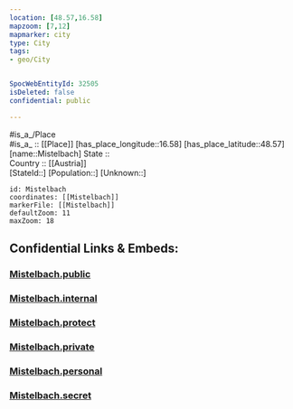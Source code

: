 ```yaml
---
location: [48.57,16.58] 
mapzoom: [7,12] 
mapmarker: city 
type: City
tags:
- geo/City


SpocWebEntityId: 32505
isDeleted: false
confidential: public

---
```

#is_a_/Place  
#is_a_ :: [[Place]] 
[has_place_longitude::16.58] 
[has_place_latitude::48.57] 
[name::Mistelbach] 
State ::  
Country :: [[Austria]]  
[StateId::] 
[Population::] 
[Unknown::] 


```leaflet
id: Mistelbach
coordinates: [[Mistelbach]] 
markerFile: [[Mistelbach]] 
defaultZoom: 11 
maxZoom: 18
```


## Confidential Links & Embeds: 

### [Mistelbach.public](/_public/\Earth\Continent\Europe\Europe~Central\Austria\Austrias_States\Niederösterreich\CityMistelbach.public.md) 

### [Mistelbach.internal](/_internal/\Earth\Continent\Europe\Europe~Central\Austria\Austrias_States\Niederösterreich\CityMistelbach.internal.md) 

### [Mistelbach.protect](/_protect/\Earth\Continent\Europe\Europe~Central\Austria\Austrias_States\Niederösterreich\CityMistelbach.protect.md) 

### [Mistelbach.private](/_private/\Earth\Continent\Europe\Europe~Central\Austria\Austrias_States\Niederösterreich\CityMistelbach.private.md) 

### [Mistelbach.personal](/_personal/\Earth\Continent\Europe\Europe~Central\Austria\Austrias_States\Niederösterreich\CityMistelbach.personal.md) 

### [Mistelbach.secret](/_secret/\Earth\Continent\Europe\Europe~Central\Austria\Austrias_States\Niederösterreich\CityMistelbach.secret.md)

